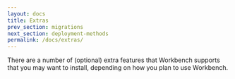 ```yaml
---
layout: docs
title: Extras
prev_section: migrations
next_section: deployment-methods
permalink: /docs/extras/
---
```


There are a number of (optional) extra features that Workbench supports that you
may want to install, depending on how you plan to use Workbench.
